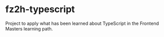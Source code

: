 # fz2h-typescript
Project to apply what has been learned about TypeScript in the Frontend Masters learning path.
